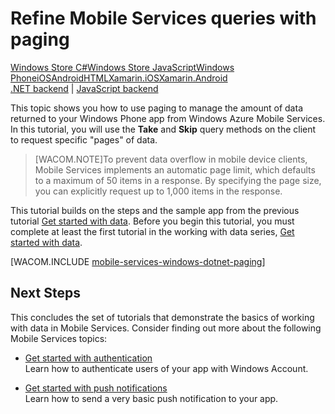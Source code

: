 <properties pageTitle="Add paging to data (Windows Phone) | Mobile Dev Center" metaKeywords="" description="Learn how to use paging to manage the amount of data returned to your Windows Phone app from Mobile Services." metaCanonical="" services="" documentationCenter="Mobile" title="Refine Mobile Services queries with paging" authors=""  solutions="" writer="glenga" manager="" editor=""  />

# Refine Mobile Services queries with paging

<div class="dev-center-tutorial-selector sublanding"><a href="/en-us/documentation/articles/mobile-services-windows-store-dotnet-add-paging-data" title="Windows Store C#">Windows Store C#</a><a href="/en-us/documentation/articles/mobile-services-windows-store-javascript-add-paging-data" title="Windows Store JavaScript">Windows Store JavaScript</a><a href="/en-us/documentation/articles/mobile-services-windows-phone-add-paging-data" title="Windows Phone" class="current">Windows Phone</a><a href="/en-us/documentation/articles/mobile-services-ios-add-paging-data" title="iOS">iOS</a><a href="/en-us/documentation/articles/mobile-services-android-add-paging-data" title="Android">Android</a><a href="/en-us/documentation/articles/mobile-services-html-add-paging-data" title="HTML">HTML</a><a href="/en-us/documentation/articles/partner-xamarin-mobile-services-ios-add-paging-data" title="Xamarin.iOS">Xamarin.iOS</a><a href="/en-us/documentation/articles/partner-xamarin-mobile-services-android-add-paging-data" title="Xamarin.Android">Xamarin.Android</a>
</div>
<div class="dev-center-tutorial-subselector"><a href="/en-us/documentation/articles/mobile-services-dotnet-backend-windows-phone-add-paging-data" title=".NET backend">.NET backend</a> | <a href="/en-us/documentation/articles/mobile-services-windows-phone-add-paging-data"  title="JavaScript backend" class="current">JavaScript backend</a></div>

This topic shows you how to use paging to manage the amount of data returned to your Windows Phone app from Windows Azure Mobile Services. In this tutorial, you will use the **Take** and **Skip** query methods on the client to request specific "pages" of data.

>[WACOM.NOTE]To prevent data overflow in mobile device clients, Mobile Services implements an automatic page limit, which defaults to a maximum of 50 items in a response. By specifying the page size, you can explicitly request up to 1,000 items in the response.

This tutorial builds on the steps and the sample app from the previous tutorial [Get started with data]. Before you begin this tutorial, you must complete at least the first tutorial in the working with data series, [Get started with data]. 

[WACOM.INCLUDE [mobile-services-windows-dotnet-paging](../includes/mobile-services-windows-dotnet-paging.md)]

## <a name="next-steps"> </a>Next Steps

This concludes the set of tutorials that demonstrate the basics of working with data in Mobile Services. Consider finding out more about the following Mobile Services topics:

* [Get started with authentication]
  <br/>Learn how to authenticate users of your app with Windows Account.

* [Get started with push notifications] 
  <br/>Learn how to send a very basic push notification to your app.

<!-- Anchors. -->

[Next Steps]:#next-steps

<!-- Images. -->


<!-- URLs. -->
[Get started with Mobile Services]: /en-us/documentation/articles/mobile-services-windows-phone-get-started/
[Get started with data]: /en-us/documentation/articles/mobile-services-windows-phone-get-started-data/
[Get started with authentication]: /en-us/documentation/articles/mobile-services-windows-phone-get-started-users/
[Get started with push notifications]: /en-us/documentation/articles/mobile-services-windows-phone-get-started-push/


[Management Portal]: https://manage.windowsazure.com/
